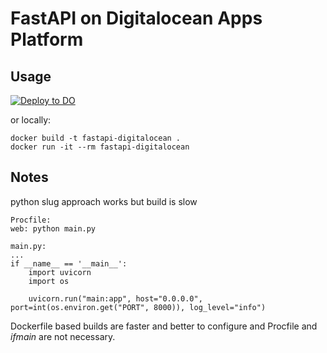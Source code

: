 # FastAPI on Digitalocean Apps Platform


## Usage

[![Deploy to DO](https://mp-assets1.sfo2.digitaloceanspaces.com/deploy-to-do/do-btn-blue.svg)](https://cloud.digitalocean.com/apps/new?repo=https://github.com/majochi/fastapi-digitalocean/tree/master)

or locally:

    docker build -t fastapi-digitalocean .
    docker run -it --rm fastapi-digitalocean

## Notes

python slug approach works but build is slow

    Procfile:
    web: python main.py

    main.py:
    ...
    if __name__ == '__main__':
        import uvicorn
        import os

        uvicorn.run("main:app", host="0.0.0.0", port=int(os.environ.get("PORT", 8000)), log_level="info")


Dockerfile based builds are faster and better to configure and Procfile and
_ifmain_ are not necessary.
